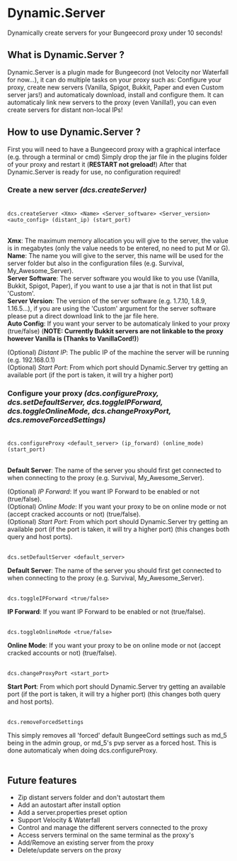# Dynamic.Server
Dynamically create servers for your Bungeecord proxy under 10 seconds!

## What is Dynamic.Server ?


Dynamic.Server is a plugin made for Bungeecord (not Velocity nor Waterfall for now...), it can do multiple tasks on your proxy such as: Configure your proxy, create new servers (Vanilla, Spigot, Bukkit, Paper and even Custom server jars!) and automaticaly download, install and configure them. It can automaticaly link new servers to the proxy (even Vanilla!), you can even create servers for distant non-local IPs!

## How to use Dynamic.Server ?

First you will need to have a Bungeecord proxy with a graphical interface (e.g. through a terminal or cmd)
Simply drop the jar file in the plugins folder of your proxy and restart it (**RESTART not greload!**)
After that Dynamic.Server is ready for use, no configuration required!

### Create a new server *(dcs.createServer)*<br /><br />

`dcs.createServer <Xmx> <Name> <Server_software> <Server_version> <auto_config> (distant_ip) (start_port)` <br /><br />

**Xmx**: The maximum memory allocation you will give to the server, the value is in megabytes (only the value needs to be entered, no need to put M or G). <br />
**Name**: The name you will give to the server, this name will be used for the server folder but also in the configuration files (e.g. Survival, My_Awesome_Server). <br />
**Server Software**: The server software you would like to you use (Vanilla, Bukkit, Spigot, Paper), if you want to use a jar that is not in that list put 'Custom'. <br />
**Server Version**: The version of the server software (e.g. 1.7.10, 1.8.9, 1.16.5...), if you are using the 'Custom' argument for the server software please put a direct download link to the jar file here. <br />
**Auto Config**: If you want your server to be automaticaly linked to your proxy (true/false) (**NOTE: Currently Bukkit servers are not linkable to the proxy however Vanilla is (Thanks to VanillaCord!)**) <br />

(Optional) *Distant IP*: The public IP of the machine the server will be running (e.g. 192.168.0.1) <br />
(Optional) *Start Port*: From which port should Dynamic.Server try getting an available port (if the port is taken, it will try a higher port) <br />

### Configure your proxy *(dcs.configureProxy, dcs.setDefaultServer, dcs.toggleIPForward, dcs.toggleOnlineMode, dcs.changeProxyPort, dcs.removeForcedSettings)*<br /><br />

`dcs.configureProxy <default_server> (ip_forward) (online_mode) (start_port)`<br /><br />

**Default Server**: The name of the server you should first get connected to when connecting to the proxy (e.g. Survival, My_Awesome_Server). <br />

(Optional) *IP Forward*: If you want IP Forward to be enabled or not (true/false). <br />
(Optional) *Online Mode*: If you want your proxy to be on online mode or not (accept cracked accounts or not) (true/false). <br />
(Optional) *Start Port*: From which port should Dynamic.Server try getting an available port (if the port is taken, it will try a higher port) (this changes both query and host ports). <br /><br />

`dcs.setDefaultServer <default_server>`

**Default Server**: The name of the server you should first get connected to when connecting to the proxy (e.g. Survival, My_Awesome_Server).<br /><br />

`dcs.toggleIPForward <true/false>`

**IP Forward**: If you want IP Forward to be enabled or not (true/false).<br /><br />

`dcs.toggleOnlineMode <true/false>`

**Online Mode**: If you want your proxy to be on online mode or not (accept cracked accounts or not) (true/false).<br /><br />

`dcs.changeProxyPort <start_port>`

**Start Port**: From which port should Dynamic.Server try getting an available port (if the port is taken, it will try a higher port) (this changes both query and host ports).<br /><br />

`dcs.removeForcedSettings`

This simply removes all 'forced' default BungeeCord settings such as md_5 being in the admin group, or md_5's pvp server as a forced host. This is done automaticaly when doing dcs.configureProxy.<br /><br />

## Future features

- Zip distant servers folder and don't autostart them
- Add an autostart after install option
- Add a server.properties preset option
- Support Velocity & Waterfall
- Control and manage the different servers connected to the proxy
- Access servers terminal on the same terminal as the proxy's
- Add/Remove an existing server from the proxy
- Delete/update servers on the proxy
